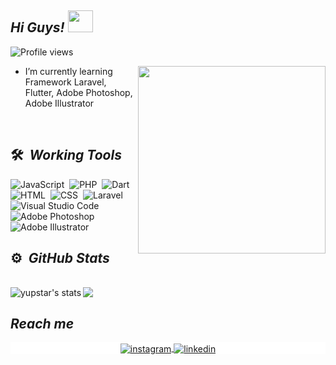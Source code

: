 ## ***Hi Guys!***  <img src="https://user-images.githubusercontent.com/71871211/128218014-e4ee2b40-54dd-4ccd-99eb-2439f2f7adf7.gif" width="40" height="35"/>
<p align="left"> <img src="https://komarev.com/ghpvc/?username=yusptar&color=blueviolet" alt="Profile views" /> </p>

<img align="right" width="300em" height="300em" src="https://github.com/birobirobiro/birobirobiro/blob/master/animation_500_kv8i962g.gif?raw=true"/>

- I’m currently learning Framework Laravel, Flutter, Adobe Photoshop, Adobe Illustrator

<br>

## 🛠 &nbsp;***Working Tools***

![JavaScript](https://img.shields.io/badge/-JavaScript-05122A?style=flat&logo=javascript)&nbsp;
![PHP](https://img.shields.io/badge/-PHP-05122A?style=flat&logo=PHP)&nbsp;
![Dart](https://img.shields.io/badge/-Dart-05122A?style=flat&logo=Dart)&nbsp;
![HTML](https://img.shields.io/badge/-HTML-05122A?style=flat&logo=HTML5)&nbsp;
![CSS](https://img.shields.io/badge/-CSS-05122A?style=flat&logo=CSS3&logoColor=1572B6)&nbsp;
![Laravel](https://img.shields.io/badge/-Laravel-05122A?style=flat&logo=laravel)&nbsp;
![Visual Studio Code](https://img.shields.io/badge/-VS%20Code-05122A?style=flat&logo=visual-studio-code&logoColor=007ACC)&nbsp;
![Adobe Photoshop](https://img.shields.io/badge/-Adobe%20Photoshop-05122A?style=flat&logo=adobe-photoshop)&nbsp;
![Adobe Illustrator](https://img.shields.io/badge/-Adobe%20Illustrator-05122A?style=flat&logo=adobe-illustrator)&nbsp;

## ⚙️ &nbsp;***GitHub Stats***
<br>

<div>
  <a href="https://github-readme-stats.vercel.app/api/top-langs/?username=yusptar&hide=php&theme=nightowl">
    <img align="center"  src="https://github-readme-stats.vercel.app/api/top-langs/?username=yusptar&&hide=c%23,html,asp.net,scss,css&theme=nightowl" />
  </a>
  <a href="https://github-readme-stats.vercel.app/api?username=yusptar&theme=nightowl">
    <img align="left"  src="https://github-readme-stats.vercel.app/api?username=yusptar&show_icons=true&theme=nightowl" alt="yupstar's stats"/>
  </a>
</div>

## ***Reach me***
  <p align="center" style="background:white">
    <a href="https://www.instagram.com/mchyush" target="_blank">
      <img align="center" src="https://img.shields.io/badge/-yusptar-05122A?style=flat&logo=instagram" alt="instagram"/>
    </a>
    <a href="https://www.linkedin.com/in/mchyush" target="_blank">
      <img align="center" src="https://img.shields.io/badge/-yusptar-05122A?style=flat&logo=linkedin" alt="linkedin"/>
    </a>
  </p>
  
<!-- <div>
  <p align="center" style="background:blue">
    <a href="https://www.instagram.com/mchyush" target="_blank">
   <img align="center" src="https://img.shields.io/badge/-yusptar-05122A?style=flat&logo=instagram" alt="instagram"/>
  </a>
  <a href="https://www.linkedin.com/in/mchyush" target="_blank">
    <img align="center" src="https://img.shields.io/badge/-yusptar-05122A?style=flat&logo=linkedin" alt="linkedin"/>
  </a>
  </p>
</div> -->


